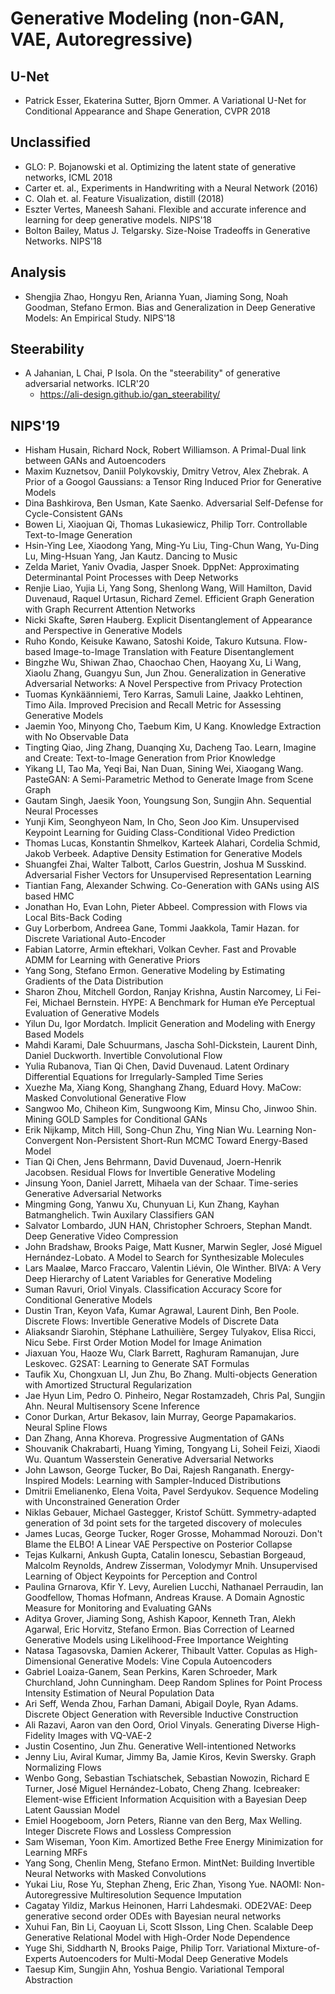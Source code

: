 # Generative Modeling (non-GAN, VAE, Autoregressive)

## U-Net
- Patrick Esser, Ekaterina Sutter, Bjorn Ommer. A Variational U-Net for Conditional Appearance and Shape Generation, CVPR 2018

## Unclassified
- GLO: P. Bojanowski et al. Optimizing the latent state of generative networks, ICML 2018
- Carter et. al., Experiments in Handwriting with a Neural Network (2016)
- C. Olah et. al. Feature Visualization, distill (2018)
- Eszter Vertes, Maneesh Sahani. Flexible and accurate inference and learning for deep generative models. NIPS'18
- Bolton Bailey, Matus J. Telgarsky. Size-Noise Tradeoffs in Generative Networks. NIPS'18

## Analysis
- Shengjia Zhao, Hongyu Ren, Arianna Yuan, Jiaming Song, Noah Goodman, Stefano Ermon. Bias and Generalization in Deep Generative Models: An Empirical Study. NIPS'18

## Steerability
- A Jahanian, L Chai, P Isola. On the "steerability" of generative adversarial networks. ICLR'20
	- https://ali-design.github.io/gan_steerability/

## NIPS'19
- Hisham Husain, Richard Nock, Robert Williamson. A Primal-Dual link between GANs and Autoencoders
- Maxim Kuznetsov, Daniil Polykovskiy, Dmitry Vetrov, Alex Zhebrak. A Prior of a Googol Gaussians: a Tensor Ring Induced Prior for Generative Models
- Dina Bashkirova, Ben Usman, Kate Saenko. Adversarial Self-Defense for Cycle-Consistent GANs
- Bowen Li, Xiaojuan Qi, Thomas Lukasiewicz, Philip Torr. Controllable Text-to-Image Generation
- Hsin-Ying Lee, Xiaodong Yang, Ming-Yu Liu, Ting-Chun Wang, Yu-Ding Lu, Ming-Hsuan Yang, Jan Kautz. Dancing to Music
- Zelda Mariet, Yaniv Ovadia, Jasper Snoek. DppNet: Approximating Determinantal Point Processes with Deep Networks
- Renjie Liao, Yujia Li, Yang Song, Shenlong Wang, Will Hamilton, David Duvenaud, Raquel Urtasun, Richard Zemel. Efficient Graph Generation with Graph Recurrent Attention Networks
- Nicki Skafte, Søren Hauberg. Explicit Disentanglement of Appearance and Perspective in Generative Models
- Ruho Kondo, Keisuke Kawano, Satoshi Koide, Takuro Kutsuna. Flow-based Image-to-Image Translation with Feature Disentanglement
- Bingzhe Wu, Shiwan Zhao, Chaochao Chen, Haoyang Xu, Li Wang, Xiaolu Zhang, Guangyu Sun, Jun Zhou. Generalization in Generative Adversarial Networks: A Novel Perspective from Privacy Protection
- Tuomas Kynkäänniemi, Tero Karras, Samuli Laine, Jaakko Lehtinen, Timo Aila. Improved Precision and Recall Metric for Assessing Generative Models
- Jaemin Yoo, Minyong Cho, Taebum Kim, U Kang. Knowledge Extraction with No Observable Data
- Tingting Qiao, Jing Zhang, Duanqing Xu, Dacheng Tao. Learn, Imagine and Create: Text-to-Image Generation from Prior Knowledge
- Yikang LI, Tao Ma, Yeqi Bai, Nan Duan, Sining Wei, Xiaogang Wang. PasteGAN: A Semi-Parametric Method to Generate Image from Scene Graph
- Gautam Singh, Jaesik Yoon, Youngsung Son, Sungjin Ahn. Sequential Neural Processes
- Yunji Kim, Seonghyeon Nam, In Cho, Seon Joo Kim. Unsupervised Keypoint Learning for Guiding Class-Conditional Video Prediction
- Thomas Lucas, Konstantin Shmelkov, Karteek Alahari, Cordelia Schmid, Jakob Verbeek. Adaptive Density Estimation for Generative Models
- Shuangfei Zhai, Walter Talbott, Carlos Guestrin, Joshua M Susskind. Adversarial Fisher Vectors for Unsupervised Representation Learning
- Tiantian Fang, Alexander Schwing. Co-Generation with GANs using AIS based HMC
- Jonathan Ho, Evan Lohn, Pieter Abbeel. Compression with Flows via Local Bits-Back Coding
- Guy Lorberbom, Andreea Gane, Tommi Jaakkola, Tamir Hazan.  for Discrete Variational Auto-Encoder
- Fabian Latorre, Armin eftekhari, Volkan Cevher. Fast and Provable ADMM for Learning with Generative Priors
- Yang Song, Stefano Ermon. Generative Modeling by Estimating Gradients of the Data Distribution
- Sharon Zhou, Mitchell Gordon, Ranjay Krishna, Austin Narcomey, Li Fei-Fei, Michael Bernstein. HYPE: A Benchmark for Human eYe Perceptual Evaluation of Generative Models
- Yilun Du, Igor Mordatch. Implicit Generation and Modeling with Energy Based Models
- Mahdi Karami, Dale Schuurmans, Jascha Sohl-Dickstein, Laurent Dinh, Daniel Duckworth. Invertible Convolutional Flow
- Yulia Rubanova, Tian Qi Chen, David Duvenaud. Latent Ordinary Differential Equations for Irregularly-Sampled Time Series
- Xuezhe Ma, Xiang Kong, Shanghang Zhang, Eduard Hovy. MaCow: Masked Convolutional Generative Flow
- Sangwoo Mo, Chiheon Kim, Sungwoong Kim, Minsu Cho, Jinwoo Shin. Mining GOLD Samples for Conditional GANs
- Erik Nijkamp, Mitch Hill, Song-Chun Zhu, Ying Nian Wu. Learning Non-Convergent Non-Persistent Short-Run MCMC Toward Energy-Based Model
- Tian Qi Chen, Jens Behrmann, David Duvenaud, Joern-Henrik Jacobsen. Residual Flows for Invertible Generative Modeling
- Jinsung Yoon, Daniel Jarrett, Mihaela van der Schaar. Time-series Generative Adversarial Networks
- Mingming Gong, Yanwu Xu, Chunyuan Li, Kun Zhang, Kayhan Batmanghelich. Twin Auxilary Classifiers GAN
- Salvator Lombardo, JUN HAN, Christopher Schroers, Stephan Mandt. Deep Generative Video Compression
- John Bradshaw, Brooks Paige, Matt Kusner, Marwin Segler, José Miguel Hernández-Lobato. A Model to Search for Synthesizable Molecules
- Lars Maaløe, Marco Fraccaro, Valentin Liévin, Ole Winther. BIVA: A Very Deep Hierarchy of Latent Variables for Generative Modeling
- Suman Ravuri, Oriol Vinyals. Classification Accuracy Score for Conditional Generative Models
- Dustin Tran, Keyon Vafa, Kumar Agrawal, Laurent Dinh, Ben Poole. Discrete Flows: Invertible Generative Models of Discrete Data
- Aliaksandr Siarohin, Stéphane Lathuilière, Sergey Tulyakov, Elisa Ricci, Nicu Sebe. First Order Motion Model for Image Animation
- Jiaxuan You, Haoze Wu, Clark Barrett, Raghuram Ramanujan, Jure Leskovec. G2SAT: Learning to Generate SAT Formulas
- Taufik Xu, Chongxuan LI, Jun Zhu, Bo Zhang. Multi-objects Generation with Amortized Structural Regularization
- Jae Hyun Lim, Pedro O. Pinheiro, Negar Rostamzadeh, Chris Pal, Sungjin Ahn. Neural Multisensory Scene Inference
- Conor Durkan, Artur Bekasov, Iain Murray, George Papamakarios. Neural Spline Flows
- Dan Zhang, Anna Khoreva. Progressive Augmentation of GANs
- Shouvanik Chakrabarti, Huang Yiming, Tongyang Li, Soheil Feizi, Xiaodi Wu. Quantum Wasserstein Generative Adversarial Networks
- John Lawson, George Tucker, Bo Dai, Rajesh Ranganath. Energy-Inspired Models: Learning with Sampler-Induced Distributions
- Dmitrii Emelianenko, Elena Voita, Pavel Serdyukov. Sequence Modeling with Unconstrained Generation Order
- Niklas Gebauer, Michael Gastegger, Kristof Schütt. Symmetry-adapted generation of 3d point sets for the targeted discovery of molecules
- James Lucas, George Tucker, Roger Grosse, Mohammad Norouzi. Don't Blame the ELBO! A Linear VAE Perspective on Posterior Collapse
- Tejas Kulkarni, Ankush Gupta, Catalin Ionescu, Sebastian Borgeaud, Malcolm Reynolds, Andrew Zisserman, Volodymyr Mnih. Unsupervised Learning of Object Keypoints for Perception and Control
- Paulina Grnarova, Kfir Y. Levy, Aurelien Lucchi, Nathanael Perraudin, Ian Goodfellow, Thomas Hofmann, Andreas Krause. A Domain Agnostic Measure for Monitoring and Evaluating GANs
- Aditya Grover, Jiaming Song, Ashish Kapoor, Kenneth Tran, Alekh Agarwal, Eric Horvitz, Stefano Ermon. Bias Correction of Learned Generative Models using Likelihood-Free Importance Weighting
- Natasa Tagasovska, Damien Ackerer, Thibault Vatter. Copulas as High-Dimensional Generative Models: Vine Copula Autoencoders
- Gabriel Loaiza-Ganem, Sean Perkins, Karen Schroeder, Mark Churchland, John Cunningham. Deep Random Splines for Point Process Intensity Estimation of Neural Population Data
- Ari Seff, Wenda Zhou, Farhan Damani, Abigail Doyle, Ryan Adams. Discrete Object Generation with Reversible Inductive Construction
- Ali Razavi, Aaron van den Oord, Oriol Vinyals. Generating Diverse High-Fidelity Images with VQ-VAE-2
- Justin Cosentino, Jun Zhu. Generative Well-intentioned Networks
- Jenny Liu, Aviral Kumar, Jimmy Ba, Jamie Kiros, Kevin Swersky. Graph Normalizing Flows
- Wenbo Gong, Sebastian Tschiatschek, Sebastian Nowozin, Richard E Turner, José Miguel Hernández-Lobato, Cheng Zhang. Icebreaker: Element-wise Efficient Information Acquisition with a Bayesian Deep Latent Gaussian Model
- Emiel Hoogeboom, Jorn Peters, Rianne van den Berg, Max Welling. Integer Discrete Flows and Lossless Compression
- Sam Wiseman, Yoon Kim. Amortized Bethe Free Energy Minimization for Learning MRFs
- Yang Song, Chenlin Meng, Stefano Ermon. MintNet: Building Invertible Neural Networks with Masked Convolutions
- Yukai Liu, Rose Yu, Stephan Zheng, Eric Zhan, Yisong Yue. NAOMI: Non-Autoregressive Multiresolution Sequence Imputation
- Cagatay Yildiz, Markus Heinonen, Harri Lahdesmaki. ODE2VAE: Deep generative second order ODEs with Bayesian neural networks
- Xuhui Fan, Bin Li, Caoyuan Li, Scott SIsson, Ling Chen. Scalable Deep Generative Relational Model with High-Order Node Dependence
- Yuge Shi, Siddharth N, Brooks Paige, Philip Torr. Variational Mixture-of-Experts Autoencoders for Multi-Modal Deep Generative Models
- Taesup Kim, Sungjin Ahn, Yoshua Bengio. Variational Temporal Abstraction
